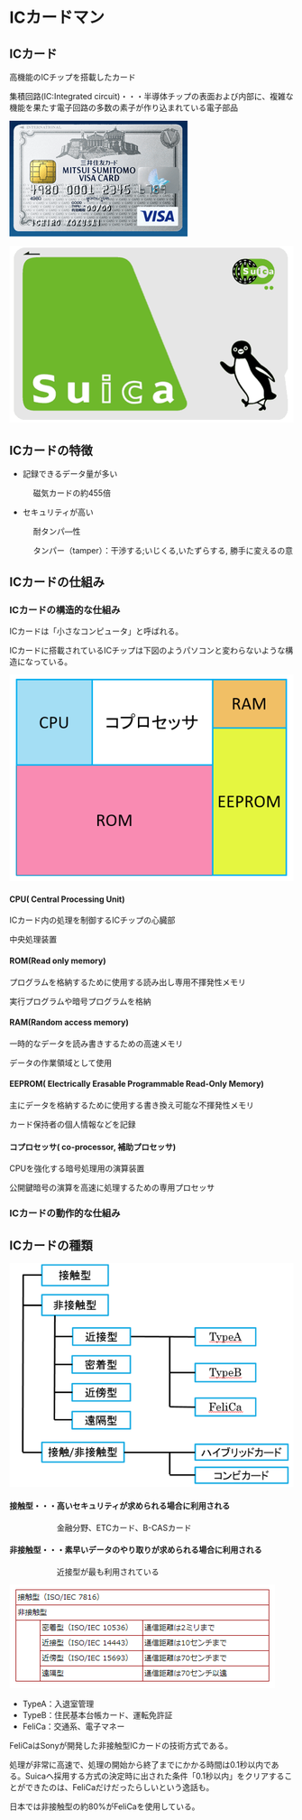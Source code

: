 # ICカードマン

## ICカード

高機能のICチップを搭載したカード

集積回路\(IC:Integrated circuit\)・・・半導体チップの表面および内部に、複雑な機能を果たす電子回路の多数の素子が作り込まれている電子部品

![](../.gitbook/assets/ickdovisa.PNG)

![](../.gitbook/assets/suica.PNG)

## ICカードの特徴

* 記録できるデータ量が多い

　　　磁気カードの約455倍

* セキュリティが高い

　　　耐タンパ―性

　　　タンパー（tamper）：干渉する;いじくる,いたずらする, 勝手に変えるの意

## ICカードの仕組み

### ICカードの構造的な仕組み

ICカードは「小さなコンピュータ」と呼ばれる。

ICカードに搭載されているICチップは下図のようパソコンと変わらないような構造になっている。

![](../.gitbook/assets/icchippu.PNG)

#### CPU\( Central Processing Unit\)

ICカード内の処理を制御するICチップの心臓部

中央処理装置



#### ROM\(Read only memory\)

プログラムを格納するために使用する読み出し専用不揮発性メモリ

実行プログラムや暗号プログラムを格納



#### RAM\(Random access memory\)

一時的なデータを読み書きするための高速メモリ

データの作業領域として使用



#### EEPROM\( Electrically Erasable Programmable Read-Only Memory\)

主にデータを格納するために使用する書き換え可能な不揮発性メモリ

カード保持者の個人情報などを記録



#### コプロセッサ\( co-processor, 補助プロセッサ\)

CPUを強化する暗号処理用の演算装置

公開鍵暗号の演算を高速に処理するための専用プロセッサ



### ICカードの動作的な仕組み

## ICカードの種類

![](../.gitbook/assets/ickdo%20%281%29.PNG)

#### 接触型・・・高いセキュリティが求められる場合に利用される

　　　　　　金融分野、ETCカード、B-CASカード

#### 非接触型・・・素早いデータのやり取りが求められる場合に利用される

　　　　　　近接型が最も利用されている

![](../.gitbook/assets/fei-jie-chu-xing-fen-lei.PNG)

* TypeA：入退室管理
* TypeB：住民基本台帳カード、運転免許証
* FeliCa：交通系、電子マネー

FeliCaはSonyが開発した非接触型ICカードの技術方式である。

処理が非常に高速で、処理の開始から終了までにかかる時間は0.1秒以内である。Suicaへ採用する方式の決定時に出された条件「0.1秒以内」をクリアすることができたのは、FeliCaだけだったらしいという逸話も。

日本では非接触型の約80%がFeliCaを使用している。



